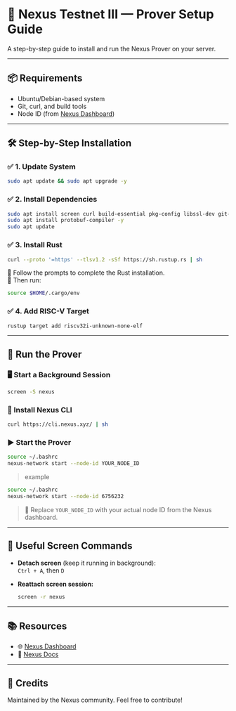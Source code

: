 # 🚀 Nexus Testnet III — Prover Setup Guide

A step-by-step guide to install and run the Nexus Prover on your server.

---

## 📦 Requirements

- Ubuntu/Debian-based system
- Git, curl, and build tools
- Node ID (from [Nexus Dashboard](https://app.nexus.xyz/nodes))

---

## 🛠️ Step-by-Step Installation

### ✅ 1. Update System

```bash
sudo apt update && sudo apt upgrade -y
```

### ✅ 2. Install Dependencies

```bash
sudo apt install screen curl build-essential pkg-config libssl-dev git-all -y
sudo apt install protobuf-compiler -y
sudo apt update
```

### ✅ 3. Install Rust

```bash
curl --proto '=https' --tlsv1.2 -sSf https://sh.rustup.rs | sh
```

🔹 Follow the prompts to complete the Rust installation.  
🔹 Then run:

```bash
source $HOME/.cargo/env
```

### ✅ 4. Add RISC-V Target

```bash
rustup target add riscv32i-unknown-none-elf
```

---

## 🚀 Run the Prover

### 🖥️ Start a Background Session

```bash
screen -S nexus
```

### 🔧 Install Nexus CLI

```bash
curl https://cli.nexus.xyz/ | sh
```

### ▶️ Start the Prover

```bash
source ~/.bashrc
nexus-network start --node-id YOUR_NODE_ID
```
>example 
```bash
source ~/.bashrc
nexus-network start --node-id 6756232
```

> 🔁 Replace `YOUR_NODE_ID` with your actual node ID from the Nexus dashboard.

---

## 📌 Useful Screen Commands

- **Detach screen** (keep it running in background):  
  `Ctrl + A`, then `D`

- **Reattach screen session:**  
  ```bash
  screen -r nexus
  ```

---

## 📚 Resources

- 🌐 [Nexus Dashboard](https://app.nexus.xyz)
- 📄 [Nexus Docs](https://docs.nexus.xyz/layer-1/testnet/cli-node#quick-install)

---

## 🙌 Credits

Maintained by the Nexus community. Feel free to contribute!
